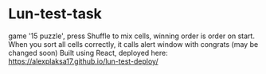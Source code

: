 # Lun-test-task
game '15 puzzle', press Shuffle to mix cells, winning order is order on start.
When you sort all cells correctly, it calls alert window with congrats (may be changed soon)
Built using React, deployed here: https://alexplaksa17.github.io/lun-test-deploy/
